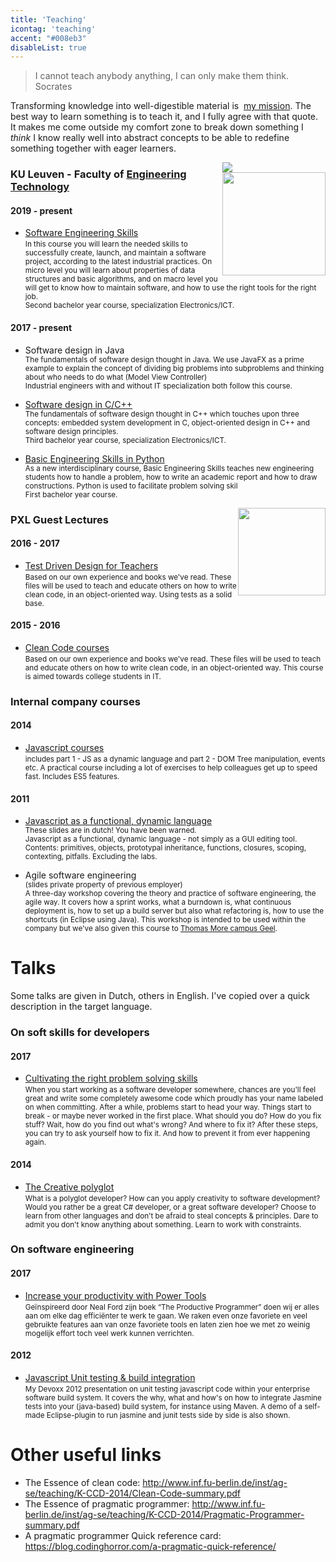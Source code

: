 ```yaml
---
title: 'Teaching'
icontag: 'teaching'
accent: "#008eb3"
disableList: true
---
```


> I cannot teach anybody anything, I can only make them think. <span>Socrates</span>

Transforming knowledge into well-digestible material is <i class='fa fa-lightbulb-o'></i>&nbsp;<a href="/">my mission</a>. The best way to learn something is to teach it, and I fully agree with that quote. It makes me come outside my comfort zone to break down something I _think_ I know really well into abstract concepts to be able to redefine something together with eager learners. 

<span style="float: right;">
    <img src="/img/kul.svg" /><br/>
    <img src="/img/uhasselt.svg" style="width: 165px;"/>
</span>

### KU Leuven - Faculty of [Engineering Technology](https://iiw.kuleuven.be/english)

<span></span>

#### 2019 - present

- [Software Engineering Skills](https://kuleuven-diepenbeek.github.io/ses-course/)<br/>
	<small>
		In this course you will learn the needed skills to successfully create, launch, and maintain a software project, according to the latest industrial practices. On micro level you will learn about properties of data structures and basic algorithms, and on macro level you will get to know how to maintain software, and how to use the right tools for the right job.<br/>
		Second bachelor year course, specialization Electronics/ICT.  
	</small>


#### 2017 - present

- Software design in Java<br/>
	<small>
		The fundamentals of software design thought in Java. We use JavaFX as a prime example to explain the concept of dividing big problems into subproblems and thinking about who needs to do what (Model View Controller)<br/>
		Industrial engineers with and without IT specialization both follow this course. 
	</small>

- [Software design in C/C++](https://kuleuven-diepenbeek.github.io/cpp-course/)<br/>
	<small>
		The fundamentals of software design thought in C++ which touches upon three concepts: embedded system development in C, object-oriented design in C++ and software design principles.<br/>
		Third bachelor year course, specialization Electronics/ICT.  
	</small>

- [Basic Engineering Skills in Python](https://uhintra03.uhasselt.be/studiegidswww/opleidingsonderdeel.aspx?a=2018&i=3825&n=4&t=01)<br/>
	<small>
		As a new interdisciplinary course, Basic Engineering Skills teaches new engineering students how to handle a problem, how to write an academic report and how to draw constructions. Python is used to facilitate problem solving skil <br/>
		First bachelor year course. 
	</small>

<img src="/img/pxl.png" style="float: right; width: 140px;"/>

### PXL Guest Lectures

<span></span>

#### 2016 - 2017

- [Test Driven Design for Teachers](https://github.com/wgroeneveld/tdd-course)<br/>
	<small>Based on our own experience and books we've read. These files will be used to teach and educate others on how to write clean code, in an object-oriented way. Using tests as a solid base.</small>

#### 2015 - 2016

- [Clean Code courses](https://github.com/wgroeneveld/cleancode-course)<br/>
	<small>
		Based on our own experience and books we've read. These files will be used to teach and educate others on how to write clean code, in an object-oriented way. This course is aimed towards college students in IT. 
	</small>

### Internal company courses

<span></span>

#### 2014

- [Javascript courses](https://github.com/wgroeneveld/js-course)<br/>
	<small>
		includes part 1 - JS as a dynamic language and part 2 - DOM Tree manipulation, events etc. A practical course including a lot of exercises to help colleagues get up to speed fast. Includes ES5 features.
	</small>

#### 2011

- [Javascript as a functional, dynamic language](https://www.slideshare.net/woutergr/javascript-as-a-functional-dynamic-language)<br/>
	<small>
	These slides are in dutch! You have been warned. <br/>
	Javascript as a functional, dynamic language - not simply as a GUI editing tool.<br/>
	Contents: primitives, objects, prototypal inheritance, functions, closures, scoping, contexting, pitfalls. Excluding the labs.
	</small>

- Agile software engineering<br/>
	<small>
	(slides private property of previous employer)<br/>
	A three-day workshop covering the theory and practice of software engineering, the agile way. It covers how a sprint works, what a burndown is, what continuous deployment is, how to set up a build server but also what refactoring is, how to use the shortcuts (in Eclipse using Java). This workshop is intended to be used within the company but we've also given this course to [Thomas More campus Geel](http://www.thomasmore.be/over-ons/campussen/geel).
	</small>

# Talks

Some talks are given in Dutch, others in English. I've copied over a quick description in the target language.

### On soft skills for developers

#### 2017

- [Cultivating the right problem solving skills](https://github.com/wgroeneveld/problemsolving-course)<br/>
	<small>When you start working as a software developer somewhere, chances are you'll feel great and write some completely awesome code which proudly has your name labeled on when committing. After a while, problems start to head your way. Things start to break - or maybe never worked in the first place. What should you do? How do you fix stuff? Wait, how do you find out what's wrong? And where to fix it? After these steps, you can try to ask yourself how to fix it. And how to prevent it from ever happening again.</small>

#### 2014

- [The Creative polyglot](https://www.slideshare.net/woutergr/the-creative-polyglot)<br/>
	<small>
	What is a polyglot developer? How can you apply creativity to software development? Would you rather be a great C# developer, or a great software developer? Choose to learn from other languages and don't be afraid to steal concepts & principles. Dare to admit you don't know anything about something. Learn to work with constraints.
	</small>


### On software engineering

#### 2017

- [Increase your productivity with Power Tools](https://github.com/wgroeneveld/productivity-course)<br/>
	<small>Geïnspireerd door Neal Ford zijn boek “The Productive Programmer” doen wij er alles aan om elke dag efficiënter te werk te gaan. We raken even onze favoriete en veel gebruikte features aan van onze favoriete tools en laten zien hoe we met zo weinig mogelijk effort toch veel werk kunnen verrichten.</small>

#### 2012

- [Javascript Unit testing &amp; build integration](https://github.com/wgroeneveld/jstesting-integration)<br/>
	<small>
	My Devoxx 2012 presentation on unit testing javascript code within your enterprise software build system. It covers the why, what and how's on how to integrate Jasmine tests into your (java-based) build system, for instance using Maven. A demo of a self-made Eclipse-plugin to run jasmine and junit tests side by side is also shown.
	</small>

# Other useful links

- The Essence of clean code: http://www.inf.fu-berlin.de/inst/ag-se/teaching/K-CCD-2014/Clean-Code-summary.pdf
- The Essence of pragmatic programmer: http://www.inf.fu-berlin.de/inst/ag-se/teaching/K-CCD-2014/Pragmatic-Programmer-summary.pdf
- A pragmatic programmer Quick reference card: https://blog.codinghorror.com/a-pragmatic-quick-reference/


